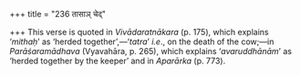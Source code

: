 +++
title = "236 तासाञ् चेद्"

+++
This verse is quoted in *Vivādaratnākara* (p. 175), which explains
‘*mithaḥ*’ as ‘herded together’,—‘*tatra*’ *i.e*., on the death of the
cow;—in *Parāśaramādhava* (Vyavahāra, p. 265), which explains
‘*avaruddhānām*’ as ‘herded together by the keeper’ and in *Aparārka*
(p. 773).
